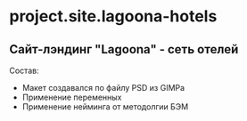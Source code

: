 # project.site.lagoona-hotels
## Сайт-лэндинг "Lagoona" - сеть отелей

Состав:
+ Макет создавался по файлу PSD из GIMPa
+ Применение переменных
+ Применение нейминга от методолгии БЭМ
